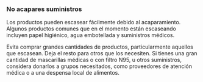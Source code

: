 ### No acapares suministros

Los productos pueden escasear fácilmente debido al acaparamiento. Algunos productos comunes que en el momento están escaseando incluyen papel higiénico, agua embotellada y suministros médicos.

Evita comprar grandes cantidades de productos, particularmente aquellos que escasean. Deja el resto para otros que los necesiten. Si tienes una gran cantidad de mascarillas médicas o con filtro N95, u otros suministros, considera donarlos a grupos necesitados, como proveedores de atención médica o a una despensa local de alimentos.

